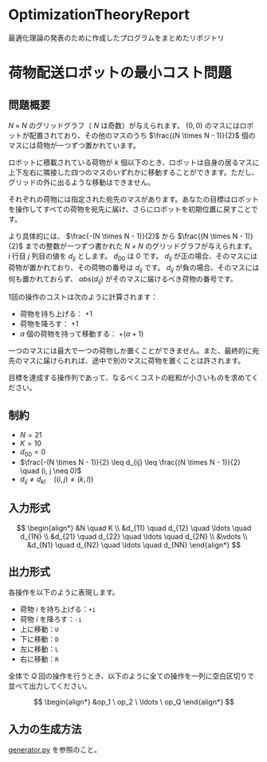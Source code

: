 # OptimizationTheoryReport
最適化理論の発表のために作成したプログラムをまとめたリポジトリ

# 荷物配送ロボットの最小コスト問題

## 問題概要
 $N \times N$ のグリッドグラフ（ $N$ は奇数）が与えられます。 $(0,0)$ のマスにはロボットが配置されており、その他のマスのうち $\frac{(N \times N - 1)}{2}$ 個のマスには荷物が一つずつ置かれています。
 
 ロボットに積載されている荷物が $k$ 個以下のとき、ロボットは自身の居るマスに上下左右に隣接した四つのマスのいずれかに移動することができます。ただし、グリッドの外に出るような移動はできません。
 
 それぞれの荷物には指定された宛先のマスがあります。あなたの目標はロボットを操作してすべての荷物を宛先に届け、さらにロボットを初期位置に戻すことです。

より具体的には、 $\frac{-(N \times N - 1)}{2}$ から $\frac{(N \times N - 1)}{2}$ までの整数が一つずつ書かれた $N \times N$ のグリッドグラフが与えられます。 $i$ 行目 $j$ 列目の値を $d_{ij}$ とします。 $d_{00}$ は $0$ です。 $d_{ij}$ が正の場合、そのマスには荷物が置かれており、その荷物の番号は $d_{ij}$ です。 $d_{ij}$ が負の場合、そのマスには何も置かれておらず、 $abs(d_{ij})$ がそのマスに届けるべき荷物の番号です。

1回の操作のコストは次のように計算されます：
- 荷物を持ち上げる： $+1$
- 荷物を降ろす： $+1$
- $a$ 個の荷物を持って移動する： $+(a+1)$

一つのマスには最大で一つの荷物しか置くことができません。また、最終的に宛先のマスに届けられれば、途中で別のマスに荷物を置くことは許されます。

目標を達成する操作列であって、なるべくコストの総和が小さいものを求めてください。



## 制約
- $N = 21$
- $K = 10$
- $d_{00} = 0$
- $\frac{-(N \times N - 1)}{2} \leq d_{ij} \leq \frac{(N \times N - 1)}{2} \quad (i, j \neq 0)$
- $d_{ij} \neq d_{kl} \quad ((i, j) \neq (k, l))$

## 入力形式

$$
\begin{align*}
&N \quad K \\
&d_{11} \quad d_{12} \quad \ldots \quad d_{1N} \\
&d_{21} \quad d_{22} \quad \ldots \quad d_{2N} \\
&\vdots \\
&d_{N1} \quad d_{N2} \quad \ldots \quad d_{NN}
\end{align*}
$$

## 出力形式
各操作を以下のように表現します。
- 荷物 $i$ を持ち上げる：`+i`
- 荷物 $i$ を降ろす：`-i`
- 上に移動：`U`
- 下に移動：`D`
- 左に移動：`L`
- 右に移動：`R`

全体で $Q$ 回の操作を行うとき、以下のように全ての操作を一列に空白区切りで並べて出力してください。

$$
\begin{align*}
&op_1 \ op_2 \ \ldots \ op_Q
\end{align*}
$$

## 入力の生成方法

[generator.py](/testcase/generator.py) を参照のこと。
